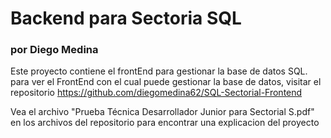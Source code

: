 # Backend para Sectoria SQL
### por Diego Medina

Este proyecto contiene el frontEnd para gestionar la base de datos SQL.
para ver el FrontEnd con el cual puede gestionar la base de datos, visitar el repositorio https://github.com/diegomedina62/SQL-Sectorial-Frontend

Vea el archivo "Prueba Técnica Desarrollador Junior para Sectorial S.pdf" en los archivos del repositorio para encontrar una explicacion del proyecto
